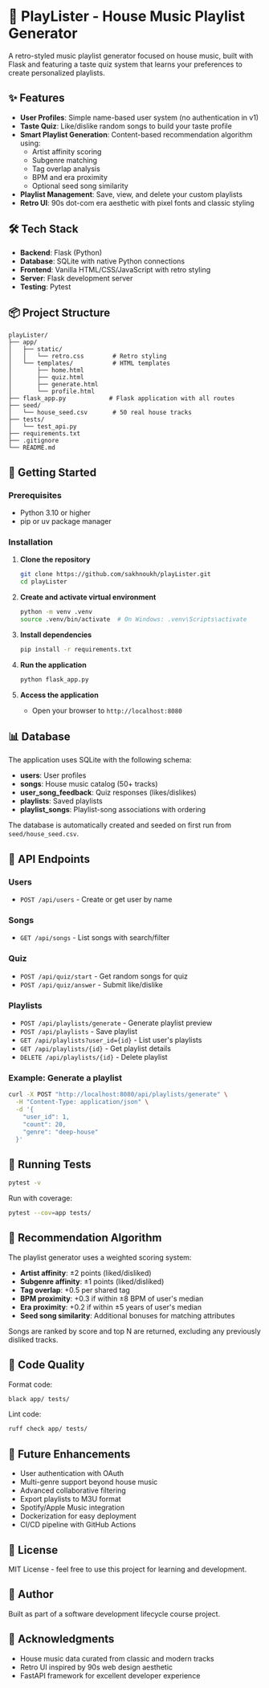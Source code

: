 # 🎵 PlayLister - House Music Playlist Generator

A retro-styled music playlist generator focused on house music, built with Flask and featuring a taste quiz system that learns your preferences to create personalized playlists.

## ✨ Features

- **User Profiles**: Simple name-based user system (no authentication in v1)
- **Taste Quiz**: Like/dislike random songs to build your taste profile
- **Smart Playlist Generation**: Content-based recommendation algorithm using:
  - Artist affinity scoring
  - Subgenre matching
  - Tag overlap analysis
  - BPM and era proximity
  - Optional seed song similarity
- **Playlist Management**: Save, view, and delete your custom playlists
- **Retro UI**: 90s dot-com era aesthetic with pixel fonts and classic styling

## 🛠 Tech Stack

- **Backend**: Flask (Python)
- **Database**: SQLite with native Python connections
- **Frontend**: Vanilla HTML/CSS/JavaScript with retro styling
- **Server**: Flask development server
- **Testing**: Pytest

## 📦 Project Structure

```
playLister/
├── app/
│   ├── static/
│   │   └── retro.css        # Retro styling
│   └── templates/           # HTML templates
│       ├── home.html
│       ├── quiz.html
│       ├── generate.html
│       └── profile.html
├── flask_app.py            # Flask application with all routes
├── seed/
│   └── house_seed.csv       # 50 real house tracks
├── tests/
│   └── test_api.py
├── requirements.txt
├── .gitignore
└── README.md
```

## 🚀 Getting Started

### Prerequisites

- Python 3.10 or higher
- pip or uv package manager

### Installation

1. **Clone the repository**
   ```bash
   git clone https://github.com/sakhnoukh/playLister.git
   cd playLister
   ```

2. **Create and activate virtual environment**
   ```bash
   python -m venv .venv
   source .venv/bin/activate  # On Windows: .venv\Scripts\activate
   ```

3. **Install dependencies**
   ```bash
   pip install -r requirements.txt
   ```

4. **Run the application**
   ```bash
   python flask_app.py
   ```

5. **Access the application**
   - Open your browser to `http://localhost:8080`

## 📊 Database

The application uses SQLite with the following schema:

- **users**: User profiles
- **songs**: House music catalog (50+ tracks)
- **user_song_feedback**: Quiz responses (likes/dislikes)
- **playlists**: Saved playlists
- **playlist_songs**: Playlist-song associations with ordering

The database is automatically created and seeded on first run from `seed/house_seed.csv`.

## 🎯 API Endpoints

### Users
- `POST /api/users` - Create or get user by name

### Songs
- `GET /api/songs` - List songs with search/filter

### Quiz
- `POST /api/quiz/start` - Get random songs for quiz
- `POST /api/quiz/answer` - Submit like/dislike

### Playlists
- `POST /api/playlists/generate` - Generate playlist preview
- `POST /api/playlists` - Save playlist
- `GET /api/playlists?user_id={id}` - List user's playlists
- `GET /api/playlists/{id}` - Get playlist details
- `DELETE /api/playlists/{id}` - Delete playlist

### Example: Generate a playlist
```bash
curl -X POST "http://localhost:8080/api/playlists/generate" \
  -H "Content-Type: application/json" \
  -d '{
    "user_id": 1,
    "count": 20,
    "genre": "deep-house"
  }'
```

## 🧪 Running Tests

```bash
pytest -v
```

Run with coverage:
```bash
pytest --cov=app tests/
```

## 🎨 Recommendation Algorithm

The playlist generator uses a weighted scoring system:

- **Artist affinity**: ±2 points (liked/disliked)
- **Subgenre affinity**: ±1 points (liked/disliked)
- **Tag overlap**: +0.5 per shared tag
- **BPM proximity**: +0.3 if within ±8 BPM of user's median
- **Era proximity**: +0.2 if within ±5 years of user's median
- **Seed song similarity**: Additional bonuses for matching attributes

Songs are ranked by score and top N are returned, excluding any previously disliked tracks.

## 📝 Code Quality

Format code:
```bash
black app/ tests/
```

Lint code:
```bash
ruff check app/ tests/
```

## 🔮 Future Enhancements

- User authentication with OAuth
- Multi-genre support beyond house music
- Advanced collaborative filtering
- Export playlists to M3U format
- Spotify/Apple Music integration
- Dockerization for easy deployment
- CI/CD pipeline with GitHub Actions

## 📄 License

MIT License - feel free to use this project for learning and development.

## 👤 Author

Built as part of a software development lifecycle course project.

## 🙏 Acknowledgments

- House music data curated from classic and modern tracks
- Retro UI inspired by 90s web design aesthetic
- FastAPI framework for excellent developer experience
